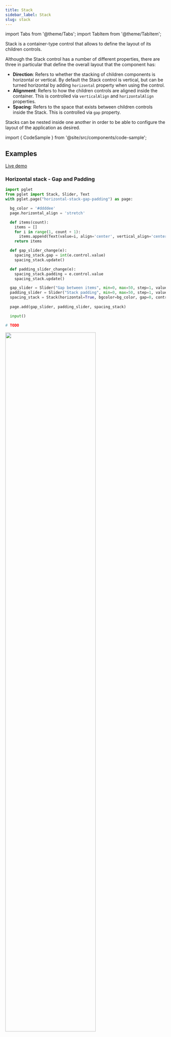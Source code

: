 ```yaml
---
title: Stack
sidebar_label: Stack
slug: stack
---
```

import Tabs from '@theme/Tabs';
import TabItem from '@theme/TabItem';

Stack is a container-type control that allows to define the layout of its children controls.

Although the Stack control has a number of different properties, there are three in particular that define the overall layout that the component has:

* **Direction**: Refers to whether the stacking of children components is horizontal or vertical. By default the Stack control is vertical, but can be turned horizontal by adding `horizontal` property when using the control.
* **Alignment**: Refers to how the children controls are aligned inside the container. This is controlled via `verticalAlign` and `horizontalAlign` properties.
* **Spacing**: Refers to the space that exists between children controls inside the Stack. This is controlled via `gap` property.

Stacks can be nested inside one another in order to be able to configure the layout of the application as desired.

import { CodeSample } from '@site/src/components/code-sample';

## Examples

[Live demo](https://python-stack-example.pgletio.repl.co)

### Horizontal stack - Gap and Padding

<Tabs groupId="language">
  <TabItem value="python" label="Python" default>

```python
import pglet
from pglet import Stack, Slider, Text
with pglet.page("horizontal-stack-gap-padding") as page:

  bg_color = '#ddddee'
  page.horizontal_align = 'stretch'

  def items(count):
    items = []
    for i in range(1, count + 1):
      items.append(Text(value=i, align='center', vertical_align='center', width=30, height=30, bgcolor='BlueMagenta10', color='white', padding=5))
    return items

  def gap_slider_change(e):
    spacing_stack.gap = int(e.control.value)
    spacing_stack.update()

  def padding_slider_change(e):
    spacing_stack.padding = e.control.value
    spacing_stack.update()

  gap_slider = Slider("Gap between items", min=0, max=50, step=1, value=0, show_value=True, on_change=gap_slider_change)
  padding_slider = Slider("Stack padding", min=0, max=50, step=1, value=0, show_value=True, on_change=padding_slider_change)
  spacing_stack = Stack(horizontal=True, bgcolor=bg_color, gap=0, controls=items(5))
  
  page.add(gap_slider, padding_slider, spacing_stack)

  input()
```
  </TabItem>
  <TabItem value="powershell" label="PowerShell">

```powershell
# TODO
```

  </TabItem>
</Tabs>

<img src="/img/docs/controls/stack/horizontal-stack-gap-padding.gif" width="75%" />

### Horizontal stack - Wrapping

<Tabs groupId="language">
  <TabItem value="python" label="Python" default>

```python
import pglet
from pglet import Stack, Slider, Text
with pglet.page("horizontal-stack-wrapping") as page:

  bg_color = '#ddddee'
  page.horizontal_align = 'stretch'

  def items(count):
    items = []
    for i in range(1, count + 1):
      items.append(Text(value=i, align='center', vertical_align='center', width=30, height=30, bgcolor='BlueMagenta10', color='white', padding=5))
    return items

  def wrap_slider_change(e):
    width = int(e.control.value)
    wrap_stack.width = f"{width}%"
    wrap_stack.update()

  wrap_slider = Slider("Change the stack width to see how child items wrap onto multiple rows:",
        min=0, max=100, step=10, value=100, show_value=True, value_format='{value}%', on_change=wrap_slider_change)

  wrap_stack = Stack(horizontal=True, wrap=True, bgcolor=bg_color, gap=20, controls=items(10))
  
  page.add(wrap_slider, wrap_stack)

  input()
```
  </TabItem>
  <TabItem value="powershell" label="PowerShell">

```powershell
# TODO
```

  </TabItem>
</Tabs>

<img src="/img/docs/controls/stack/horizontal-stack-wrapping.gif" width="75%" />

### Horizontal stack - Horizontal alignments

<Tabs groupId="language">
  <TabItem value="python" label="Python" default>

```python
import pglet
from pglet import Stack, Text
with pglet.page("horizontal-stack-horizontal-alignments") as page:

  bg_color = '#ddddee'
  page.horizontal_align = 'stretch'

  def items(count):
    items = []
    for i in range(1, count + 1):
      items.append(Text(value=i, align='center', vertical_align='center', width=30, height=30, bgcolor='BlueMagenta10', color='white', padding=5))
    return items

  def horizontal_stack(horiz_align):
    return Stack(controls=[
            Text(value=horiz_align),
            Stack(horizontal=True, horizontal_align=horiz_align, vertical_align='center', gap=20, bgcolor=bg_color, controls=items(3))
        ])

  page.add(horizontal_stack('start'), horizontal_stack('center'), horizontal_stack('center'), horizontal_stack('space-between'), horizontal_stack('space-around'), horizontal_stack('space-evenly'))

  input()
```
  </TabItem>
  <TabItem value="powershell" label="PowerShell">

```powershell
# TODO
```

  </TabItem>
</Tabs>

<img src="/img/docs/controls/stack/horizontal-stack-horizontal-alignments.png" width="75%" />

### Horizontal stack - Vertical alignments

<Tabs groupId="language">
  <TabItem value="python" label="Python" default>

```python
import pglet
from pglet import Stack, Text
with pglet.page("horizontal-stack-vertical-alignments") as page:

  bg_color = '#ddddee'
  page.horizontal_align = 'stretch'

  def items(count):
    items = []
    for i in range(1, count + 1):
      items.append(Text(value=i, align='center', vertical_align='center', width=30, height=30, bgcolor='BlueMagenta10', color='white', padding=5))
    return items

  page.add(
        Text('start'),
        Stack(horizontal=True, vertical_align='start', height=100, bgcolor=bg_color, gap=20, controls=items(3)),
        Text('center'),
        Stack(horizontal=True, vertical_align='center', height=100, bgcolor=bg_color, gap=20, controls=items(3)),
        Text('end'),
        Stack(horizontal=True, vertical_align='end', height=100, bgcolor=bg_color, gap=20, controls=items(3)))

  input()
```
  </TabItem>
  <TabItem value="powershell" label="PowerShell">

```powershell
# TODO
```

  </TabItem>
</Tabs>

<img src="/img/docs/controls/stack/horizontal-stack-vertical-alignments.png" width="75%" />

### Vertical stack - Vertical alignments

<Tabs groupId="language">
  <TabItem value="python" label="Python" default>

```python
import pglet
from pglet import Stack, Text
with pglet.page("vertical-stack-vertical-alignments") as page:

  bg_color = '#ddddee'
  page.horizontal_align = 'stretch'

  def items(count):
    items = []
    for i in range(1, count + 1):
      items.append(Text(value=i, align='center', vertical_align='center', width=30, height=30, bgcolor='BlueMagenta10', color='white', padding=5))
    return items

  def vertical_stack(vert_align):
        return Stack(width='20%', controls=[
            Text(value=vert_align),
            Stack(vertical_align=vert_align, horizontal_align='center', height=300, gap=20, bgcolor=bg_color, controls=items(3))
        ])

  page.add(Stack(horizontal=True, horizontal_align='space-between', width='100%', controls=[
            vertical_stack('start'),
            vertical_stack('center'),
            vertical_stack('end'),
            vertical_stack('space-between'),
            vertical_stack('space-around'),
            vertical_stack('space-evenly')
        ]))

  input()
```
  </TabItem>
  <TabItem value="powershell" label="PowerShell">

```powershell
# TODO
```

  </TabItem>
</Tabs>

<img src="/img/docs/controls/stack/vertical-stack-vertical-alignments.png" width="100%" />

### Stack with `submit` event

<Tabs groupId="language">
  <TabItem value="python" label="Python" default>

```python
import pglet
from pglet import Stack, Text, Textbox, Message
with pglet.page("stack-with-submit-event") as page:

  bg_color = '#ddddee'
  page.horizontal_align = 'stretch'

  def stack_on_submit(e):
        stack = e.control
        stack.controls.insert(0, Message("Form has been submitted!", type='success', dismiss=True))
        stack.update()
  
  form1 = Stack(padding=10, width='50%', border='2px solid #eee', border_radius=5, controls=[
        Text("Pressing ENTER inside the stack will fire 'submit' event."),
        Textbox("First name"),
        Textbox("Last name")
    ], on_submit=stack_on_submit)

  page.add(form1)

  input()
```
  </TabItem>
  <TabItem value="powershell" label="PowerShell">

```powershell
# TODO
```

  </TabItem>
</Tabs>

<img src="/img/docs/controls/stack/stack-with-submit-event.gif" width="100%" />

## Properties

| Name              | Type      | Default | Description |
| ----------------- | --------- | ------- | ----------- |
| `horizontal`      | bool      | `false` | Defines whether to render Stack children horizontally. |
| `verticalFill`    | bool      | `false` | Defines whether the Stack should take up 100% of the height of its parent. |
| `horizontalAlign` | string    |         | Defines how to align stack children horizontally: `start`, `end`, `center`, `space-between`, `space-around`, `space-evenly`, `baseline` or `stretch`. |
| `verticalAlign`   | string    |         | Defines how to align stack children vertically: `start`, `end`, `center`, `space-between`, `space-around`, `space-evenly`, `baseline` or `stretch`. |
| `minWidth`        | string    |         | The minimum stack width. |
| `maxWidth`        | string    |         | The maximum stack width. |
| `minHeight`       | string    |         | The minimum stack height. |
| `maxHeight`       | string    |         | The maximum stack height. |
| `gap`             | string    |         | A gap between stack child controls. |
| `wrap`            | bool      | `false` | Defines whether Stack children should wrap onto multiple rows or columns when they are about to overflow the size of the Stack. |
| `bgcolor` | string  |         | Stack background color. |
| `border`  | string  |         | Border around stack in `<width> <style> <color>` format, e.g. `1px solid #550000` |
| `borderRadius` | string  |         | Border radius. |
| `borderLeft`   | string  |         | Border of the left side of stack in `<width> <style> <color>` format, e.g. `1px solid #550000` |
| `borderRight`  | string  |         | Border of the right side of stack in `<width> <style> <color>` format, e.g. `1px solid #550000` |
| `borderTop`    | string  |         | Border of the top side of stack in `<width> <style> <color>` format, e.g. `1px solid #550000` |
| `borderBottom` | string  |         | Border of the bottom side of stack in `<width> <style> <color>` format, e.g. `1px solid #550000` |
| `scrollx`         | bool      | `false` | Enable horizontal scrolling if stack contents doesn't fit into stack boundaries. |
| `scrolly`         | bool      | `false` | Enable vertical scrolling if stack contents doesn't fit into stack boundaries. |

### Child controls

* Any control - will be rendered in the body of the stack.